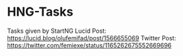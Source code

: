 # HNG-Tasks
Tasks given by StartNG Lucid Post: https://lucid.blog/olufemifad/post/1566655069
Twitter Post: https://twitter.com/femiexe/status/1165262675552669696
